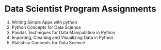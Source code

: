 # Data Scientist Program Assignments

1. Writing Simple Apps with python
2. Python Concepts for Data Science
3. Pandas Techniques for Data Manipulation in Python 
4. Importing, Cleaning and Visualizing Data in Python 
5. Statistica Concepts for Data Science
